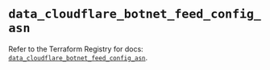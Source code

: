 # `data_cloudflare_botnet_feed_config_asn`

Refer to the Terraform Registry for docs: [`data_cloudflare_botnet_feed_config_asn`](https://registry.terraform.io/providers/cloudflare/cloudflare/5.5.0/docs/data-sources/botnet_feed_config_asn).
